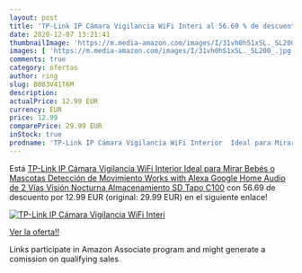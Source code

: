 ```yaml
---
layout: post
title: 'TP-Link IP Cámara Vigilancia WiFi Interi al 56.69 % de descuento'
date: 2020-12-07 13:21:41
thumbnailImage: 'https://m.media-amazon.com/images/I/31vh0hS1xSL._SL200_.jpg'
images: [ 'https://m.media-amazon.com/images/I/31vh0hS1xSL._SL200_.jpg' ]
comments: true
category: ofertas
author: ring
slug: B083V41T6M
description:
actualPrice: 12.99 EUR
currency: EUR
price: 12.99
comparePrice: 29.99 EUR
inStock: true
prodname: 'TP-Link IP Cámara Vigilancia WiFi Interior  Ideal para Mirar Bebés o Mascotas  Detección de Movimiento  Works with Alexa Google Home  Audio de 2 Vías  Visión Nocturna  Almacenamiento SD Tapo C100'
---
```


Está [TP-Link IP Cámara Vigilancia WiFi Interior  Ideal para Mirar Bebés o Mascotas  Detección de Movimiento  Works with Alexa Google Home  Audio de 2 Vías  Visión Nocturna  Almacenamiento SD Tapo C100](https://www.amazon.es/dp/B083V41T6M/?tag=tolees-21) con 56.69 de descuento por 12.99 EUR (original: 29.99 EUR) en el siguiente enlace!

[![TP-Link IP Cámara Vigilancia WiFi Interi](https://m.media-amazon.com/images/I/31vh0hS1xSL._SL200_.jpg)](https://www.amazon.es/dp/B083V41T6M/?tag=tolees-21)

[Ver la oferta!!](https://www.amazon.es/dp/B083V41T6M/?tag=tolees-21)

Links participate in Amazon Associate program and might generate a comission on qualifying sales


